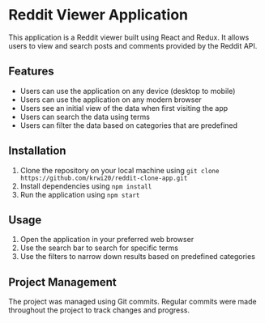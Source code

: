 # Reddit Viewer Application

This application is a Reddit viewer built using React and Redux. It allows users to view and search posts and comments provided by the Reddit API. 

## Features

* Users can use the application on any device (desktop to mobile)
* Users can use the application on any modern browser
* Users see an initial view of the data when first visiting the app
* Users can search the data using terms
* Users can filter the data based on categories that are predefined

## Installation

1. Clone the repository on your local machine using `git clone https://github.com/krwi20/reddit-clone-app.git`
2. Install dependencies using `npm install`
3. Run the application using `npm start`

## Usage

1. Open the application in your preferred web browser
2. Use the search bar to search for specific terms
3. Use the filters to narrow down results based on predefined categories

## Project Management

The project was managed using Git commits. Regular commits were made throughout the project to track changes and progress. 
